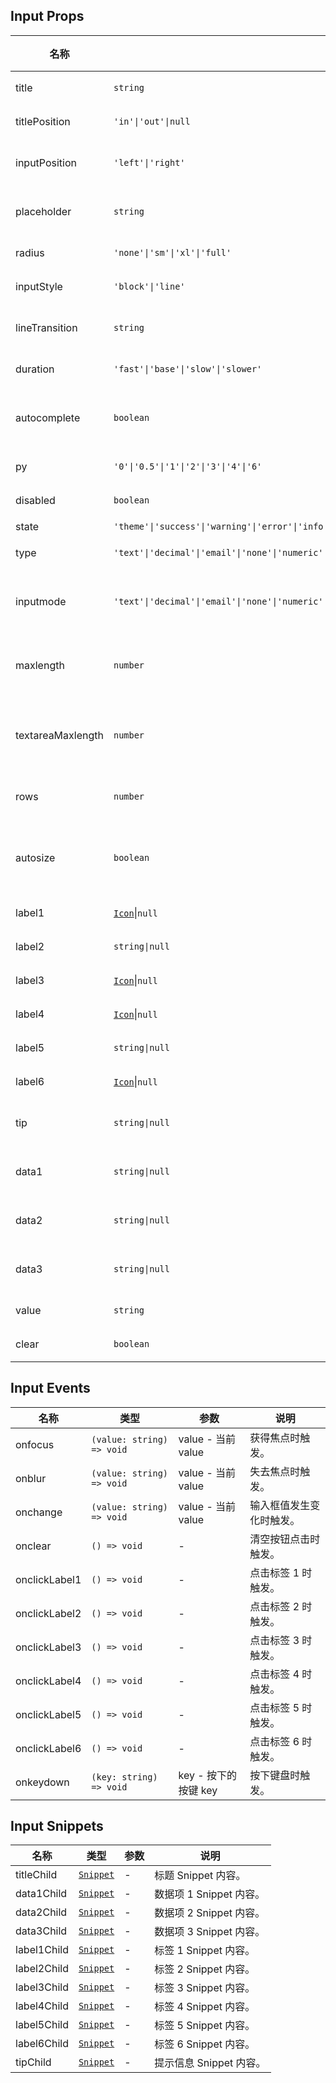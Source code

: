 ## Input Props

| 名称              | 类型                                                                                                      | 默认值    | 必传 | 说明                            |
| ----------------- | --------------------------------------------------------------------------------------------------------- | --------- | ---- | ------------------------------- |
| title             | `string`                                                                                                  | `''`      | N    | 标题内容。                      |
| titlePosition     | `'in'\|'out'\|null`                                                                                       | `'out'`   | N    | 标题位置。                      |
| inputPosition     | `'left'\|'right'`                                                                                         | `'left'`  | N    | 输入框文字位置。                |
| placeholder       | `string`                                                                                                  | `''`      | N    | 输入框提示文本。                |
| radius            | `'none'\|'sm'\|'xl'\|'full'`                                                                              | `'sm'`    | N    | 圆角风格。                      |
| inputStyle        | `'block'\|'line'`                                                                                         | `'block'` | N    | 输入框风格。                    |
| lineTransition    | `string`                                                                                                  | `'none'`  | N    | 线性过渡位置。                  |
| duration          | `'fast'\|'base'\|'slow'\|'slower'`                                                                        | `'base'`  | N    | 过渡时间。                      |
| autocomplete      | `boolean`                                                                                                 | `true`    | N    | 是否开启自动填充功能。          |
| py                | `'0'\|'0.5'\|'1'\|'2'\|'3'\|'4'\|'6'`                                                                     | `'2'`     | N    | 垂直间距。                      |
| disabled          | `boolean`                                                                                                 | `false`   | N    | 是否禁用。                      |
| state             | `'theme'\|'success'\|'warning'\|'error'\|'info'`                                                          | `'theme'` | N    | 状态。                          |
| type              | `'text'\|'decimal'\|'email'\|'none'\|'numeric'\|'search'\|'tel'\|'url'\|'password'\|'number'\|'textarea'` | `'text'`  | N    | 输入框类型。                    |
| inputmode         | `'text'\|'decimal'\|'email'\|'none'\|'numeric'\|'search'\|'tel'\|'url'\|''`                               | `''`      | N    | 指定输入的数据类型。            |
| maxlength         | `number`                                                                                                  | `24`      | N    | 最多可输入文本长度。            |
| textareaMaxlength | `number`                                                                                                  | `200`     | N    | textarea 时最多可输入文本长度。 |
| rows              | `number`                                                                                                  | `2`       | N    | textarea 时行数。               |
| autosize          | `boolean`                                                                                                 | `false`   | N    | textarea 时是否自动调整高度。   |
| label1            | [`Icon`](https://stdf.design/components?nav=icon&tab=1)\|`null`                                         | `null`    | N    | 标签 1 内容。                   |
| label2            | `string\|null`                                                                                            | `null`    | N    | 标签 2 内容。                   |
| label3            | [`Icon`](https://stdf.design/components?nav=icon&tab=1)\|`null`                                         | `null`    | N    | 标签 3 内容。                   |
| label4            | [`Icon`](https://stdf.design/components?nav=icon&tab=1)\|`null`                                         | `null`    | N    | 标签 4 内容。                   |
| label5            | `string\|null`                                                                                            | `null`    | N    | 标签 5 内容。                   |
| label6            | [`Icon`](https://stdf.design/components?nav=icon&tab=1)\|`null`                                         | `null`    | N    | 标签 6 内容。                   |
| tip               | `string\|null`                                                                                            | `null`    | N    | 提示信息内容。                  |
| data1             | `string\|null`                                                                                            | `null`    | N    | 数据项 1 内容。                 |
| data2             | `string\|null`                                                                                            | `null`    | N    | 数据项 2 内容。                 |
| data3             | `string\|null`                                                                                            | `null`    | N    | 数据项 3 内容。                 |
| value             | `string`                                                                                                  | `''`      | N    | 输入框值。                      |
| clear             | `boolean`                                                                                                 | `false`   | N    | 是否可清空。                    |

## Input Events

| 名称          | 类型                      | 参数                 | 说明                     |
| ------------- | ------------------------- | -------------------- | ------------------------ |
| onfocus       | `(value: string) => void` | value - 当前 value   | 获得焦点时触发。         |
| onblur        | `(value: string) => void` | value - 当前 value   | 失去焦点时触发。         |
| onchange      | `(value: string) => void` | value - 当前 value   | 输入框值发生变化时触发。 |
| onclear       | `() => void`              | -                    | 清空按钮点击时触发。     |
| onclickLabel1 | `() => void`              | -                    | 点击标签 1 时触发。      |
| onclickLabel2 | `() => void`              | -                    | 点击标签 2 时触发。      |
| onclickLabel3 | `() => void`              | -                    | 点击标签 3 时触发。      |
| onclickLabel4 | `() => void`              | -                    | 点击标签 4 时触发。      |
| onclickLabel5 | `() => void`              | -                    | 点击标签 5 时触发。      |
| onclickLabel6 | `() => void`              | -                    | 点击标签 6 时触发。      |
| onkeydown     | `(key: string) => void`   | key - 按下的按键 key | 按下键盘时触发。         |

## Input Snippets

| 名称        | 类型                                                                | 参数 | 说明                    |
| ----------- | ------------------------------------------------------------------- | ---- | ----------------------- |
| titleChild  | [`Snippet`](https://svelte.dev/docs/svelte/snippet#Typing-snippets) | -    | 标题 Snippet 内容。     |
| data1Child  | [`Snippet`](https://svelte.dev/docs/svelte/snippet#Typing-snippets) | -    | 数据项 1 Snippet 内容。 |
| data2Child  | [`Snippet`](https://svelte.dev/docs/svelte/snippet#Typing-snippets) | -    | 数据项 2 Snippet 内容。 |
| data3Child  | [`Snippet`](https://svelte.dev/docs/svelte/snippet#Typing-snippets) | -    | 数据项 3 Snippet 内容。 |
| label1Child | [`Snippet`](https://svelte.dev/docs/svelte/snippet#Typing-snippets) | -    | 标签 1 Snippet 内容。   |
| label2Child | [`Snippet`](https://svelte.dev/docs/svelte/snippet#Typing-snippets) | -    | 标签 2 Snippet 内容。   |
| label3Child | [`Snippet`](https://svelte.dev/docs/svelte/snippet#Typing-snippets) | -    | 标签 3 Snippet 内容。   |
| label4Child | [`Snippet`](https://svelte.dev/docs/svelte/snippet#Typing-snippets) | -    | 标签 4 Snippet 内容。   |
| label5Child | [`Snippet`](https://svelte.dev/docs/svelte/snippet#Typing-snippets) | -    | 标签 5 Snippet 内容。   |
| label6Child | [`Snippet`](https://svelte.dev/docs/svelte/snippet#Typing-snippets) | -    | 标签 6 Snippet 内容。   |
| tipChild    | [`Snippet`](https://svelte.dev/docs/svelte/snippet#Typing-snippets) | -    | 提示信息 Snippet 内容。 |
